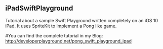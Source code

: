 ## iPadSwiftPlayground
Tutorial about a sample Swift Playground written completely on an iOS 10 iPad. It uses SpriteKit to implement a Pong like game. 

#You can find the complete tutorial in my Blog:
http://developerplayground.net/pong_swift_playground_ipad
